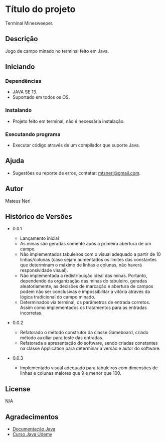 # Título do projeto

Terminal Minesweeper.

## Descrição

Jogo de campo minado no terminal feito em Java.

## Iniciando

### Dependências

* JAVA SE 13.
* Suportado em todos os OS.

### Instalando

* Projeto feito em terminal, não é necessária instalação.

### Executando programa

* Executar código através de um compilador que suporte Java.

## Ajuda

* Sugestões ou reporte de erros, contatar: mtsneri@gmail.com.

## Autor

Mateus Neri

## Histórico de Versões

* 0.0.1
	* Lançamento inicial
	* As minas são geradas somente após a primeira abertura de um campo.
	* Não implementados tabuleiros com o visual adequado a partir de 10 linhas/colunas (caso sejam aumentados os limites das constantes que determinam o máximo de linhas e colunas, não haverá responsividade visual).
	* Não implementada a redistribuição ideal das minas. Portanto, dependendo da organização das minas do tabuleiro, geradas aleatoriamente, as decisões de marcação e abertura de campos podem não ser conclusivas e impossibilitar a vitória através da lógica tradicional do campo minado.
	* Determinados via terminal, os parâmetros de entrada corretos. Assim como implementados os tratamentos para as entradas incorretas.

* 0.0.2
	* Refatorado o método construtor da classe Gameboard, criado método auxiliar para teste das entradas. 
	* Refatorada a apresentação do software, sendo criadas constantes na classe Application para determinar a versão e autor do software.

* 0.0.3
	* Implementado visual adequado para tabuleiros com dimensões de linhas e colunas maiores que 9 e menor que 100.

## License

N/A

## Agradecimentos

* [Documentação Java](https://docs.oracle.com/en/java/)
* [Curso Java Udemy](https://www.udemy.com/course/fundamentos-de-programacao-com-java/)